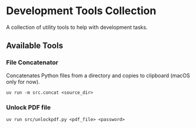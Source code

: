 # Development Tools Collection

A collection of utility tools to help with development tasks.

## Available Tools

### File Concatenator
Concatenates Python files from a directory and copies to clipboard (macOS only for now).

```shell
uv run -m src.concat <source_dir>
```

### Unlock PDF file

```shell
uv run src/unlockpdf.py <pdf_file> <password>
```

